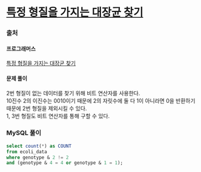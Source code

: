 # [특정 형질을 가지는 대장균 찾기](https://school.programmers.co.kr/learn/courses/30/lessons/301646)

### 출처
#### 프로그래머스
[특정 형질을 가지는 대장균 찾기](https://school.programmers.co.kr/learn/courses/30/lessons/301646)

#### 문제 풀이
2번 형질이 없는 데이터를 찾기 위해 비트 연산자를 사용한다.  
10진수 2의 이진수는 0010이기 때문에 2의 자릿수에 둘 다 1이 아니라면 0을 반환하기 때문에 2번 형질을 제외시킬 수 있다.  
1, 3번 형질도 비트 연산자를 통해 구할 수 있다.

### MySQL 풀이
```sql
select count(*) as COUNT
from ecoli_data
where genotype & 2 != 2
and (genotype & 4 = 4 or genotype & 1 = 1);
```